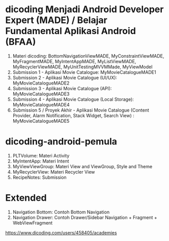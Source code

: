 # dicoding Menjadi Android Developer Expert (MADE) / Belajar Fundamental Aplikasi Android (BFAA)
1. Materi dicoding: BottomNavigationViewMADE, MyConstraintViewMADE, MyFragmentMADE, MyIntentAppMADE, MyListViewMADE, MyRecyclerViewMADE, MyUnitTestingMVVMMade, MyViewModel
2. Submission 1 - Aplikasi Movie Catalogue: MyMovieCatalogueMADE1
3. Submission 2 - Aplikasi Movie Catalogue (UI/UX): MyMovieCatalogueMADE2
4. Submission 3 - Aplikasi Movie Catalogue (API): MyMovieCatalogueMADE3
5. Submission 4 - Aplikasi Movie Catalogue (Local Storage): MyMovieCatalogueMADE4
6. Submission 5 / Proyek Akhir - Aplikasi Movie Catalogue (Content Provider, Alarm Notification, Stack Widget, Search View) : MyMovieCatalogueMADE5

# dicoding-android-pemula
1. PLTVolume: Materi Activity
2. MyIntentApp: Materi Intent
3. MyViewViewGroup: Materi View and ViewGroup, Style and Theme
4. MyRecyclerView: Materi Recycler View
5. RecipeNotes: Submission

# Extended
1. Navigation Bottom: Contoh Bottom Navigation
2. Navigation Drawer: Contoh Drawer/Sidebar Navigation + Fragment + WebViewFragment

https://www.dicoding.com/users/458405/academies
